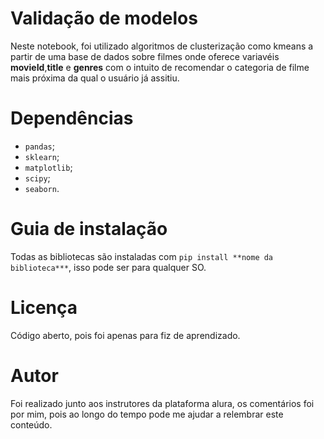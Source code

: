 # Validação de modelos

Neste notebook, foi utilizado algoritmos de clusterização como kmeans a partir de uma base de dados sobre filmes onde oferece variavéis **movieId**,**title** e **genres** com o intuito de recomendar o categoria de filme mais próxima da qual o usuário já assitiu.

# Dependências

* ```pandas```;
* ```sklearn```;
* ```matplotlib```;
* ```scipy```;
* ```seaborn```.


# Guia de instalação

Todas as bibliotecas são instaladas com ```pip install **nome da biblioteca***```, isso pode ser para qualquer SO.

# Licença

Código aberto, pois foi apenas para fiz de aprendizado.

# Autor

Foi realizado junto aos instrutores da plataforma alura, os comentários foi por mim, pois ao longo do tempo pode me ajudar a relembrar este conteúdo.